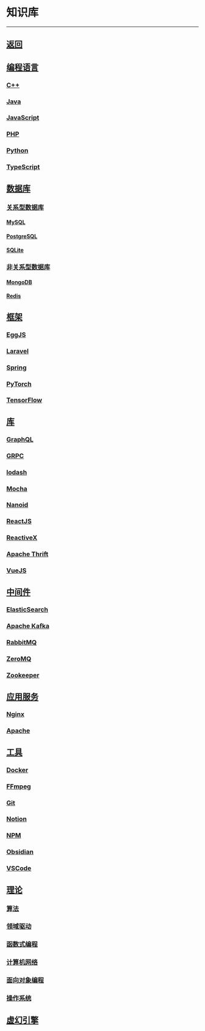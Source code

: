 # 知识库

---

## [返回](/)
## [编程语言](/repository/languages/README.md#编程语言)
### [C++](/repository/languages/CPP/README.md#cpp)
### [Java](/repository/languages/Java/README.md#java)
### [JavaScript](/repository/languages/JavaScript/README.md#javascript)
### [PHP](/repository/languages/PHP/README.md#php)
### [Python](/repository/languages/Python/README.md#python)
### [TypeScript](/repository/languages/TypeScript/README.md#typescript)
## [数据库](/repository/databases/README.md#数据库)
### [关系型数据库](/repository/databases/relational/README.md#关系型数据库)
#### [MySQL](/repository/databases/RDBMS/MySQL/README.md#mysql)
#### [PostgreSQL](/repository/databases/RDBMS/PostgreSQL/README.md#postgresql)
#### [SQLite](/repository/databases/RDBMS/SQLite/README.md#sqlite)
### [非关系型数据库](/repository/databases/NoSQL/README.md#非关系型数据库)
#### [MongoDB](/repository/databases/NoSQL/MongoDB/README.md#mongodb)
#### [Redis](/repository/databases/NoSQL/Redis/README.md#redis)
## [框架](/repository/frameworks/README.md#框架)
### [EggJS](/repository/frameworks/Egg/README.md#eggjs)
### [Laravel](/repository/frameworks/Laravel/README.md#laravel)
### [Spring](/repository/frameworks/Spring/README.md#spring)
### [PyTorch](/repository/frameworks/PyTorch/README.md#pytorch)
### [TensorFlow](/repository/frameworks/TensorFlow/README.md#tensorflow)
## [库](/repository/libraries/README.md#库)
### [GraphQL](/repository/libraries/GraphQL/README.md#graphql)
### [GRPC](/repository/libraries/GRPC/README.md#grpc)
### [lodash](/repository/libraries/lodash/README.md#lodash)
### [Mocha](/repository/libraries/mocha/README.md#mocha)
### [Nanoid](/repository/libraries/Nanoid/README.md#nanoid)
### [ReactJS](/repository/libraries/React/README.md#reactjs)
### [ReactiveX](/repository/libraries/ReactiveX/README.md#reactivex)
### [Apache Thrift](/repository/libraries/Thrift/README.md#thrift)
### [VueJS](/repository/libraries/Vue/README.md#vuejs)
## [中间件](/repository/middleware/README.md#中间件)
### [ElasticSearch](/repository/middleware/ElasticSearch/README.md#elasticsearch)
### [Apache Kafka](/repository/middleware/Kafka/README.md#apache-kafka)
### [RabbitMQ](/repository/middleware/RabbitMQ/README.md#rabbitmq)
### [ZeroMQ](/repository/middleware/ZeroMQ/README.md#zeromq)
### [Zookeeper](/repository/middleware/Zookeeper/README.md#zookeeper)
## [应用服务](/repository/servers/README.md#应用服务)
### [Nginx](/repository/servers/Nginx/README.md#nginx)
### [Apache](/repository/servers/Apache/README.md#apache)
## [工具](/repository/tools/README.md#工具)
### [Docker](/repository/tools/Docker/README.md#docker)
### [FFmpeg](/repository/tools/FFmpeg/README.md#ffmpeg)
### [Git](/repository/tools/Git/README.md#git)
### [Notion](/repository/tools/Notion/README.md#notion)
### [NPM](/repository/tools/NPM/README.md#npm)
### [Obsidian](/repository/tools/Obsidian/README.md#obsidian)
### [VSCode](/repository/tools/VSCode/README.md#vscode)
## [理论](/repository/theory/README.md#理论)
### [算法](/repository/theory/algorithms/README.md#算法)
### [领域驱动](/repository/theory/DDD/README.md#领域驱动)
### [函数式编程](/repository/theory/FP/README.md#函数式编程)
### [计算机网络](/repository/theory/network/README.md#计算机网络)
### [面向对象编程](/repository/theory/OOP/README.md#面向对象编程)
### [操作系统](/repository/theory/OS/README.md#操作系统)
## [虚幻引擎](/repository/UnrealEngine/README.md#虚幻引擎)

